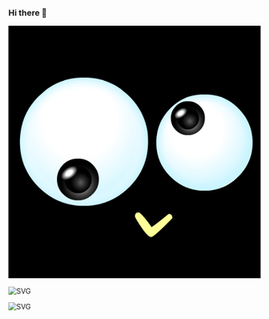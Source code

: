 ### Hi there 👋

![SVG](https://github.com/tomchen/my-avatar/blob/master/tomchen.gif)

![SVG](https://github.com/tomchen/test2/blob/master/SVG_animation_using_CSS.svg)

![SVG](https://github.com/tomchen/test2/blob/master/SVG_animation_using_SMIL.svg)

<!--
**tomchen/tomchen** is a ✨ _special_ ✨ repository because its `README.md` (this file) appears on your GitHub profile.

Here are some ideas to get you started:

- 🔭 I’m currently working on ...
- 🌱 I’m currently learning ...
- 👯 I’m looking to collaborate on ...
- 🤔 I’m looking for help with ...
- 💬 Ask me about ...
- 📫 How to reach me: ...
- 😄 Pronouns: ...
- ⚡ Fun fact: ...
-->
